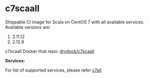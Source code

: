 # c7scaall
Shippable CI image for Scala on CentOS 7 with all available services. Available versions are:

1. 2.11.12
2. 2.12.8

c7scaall Docker Hub repo: [drydock/c7scaall](https://hub.docker.com/r/drydock/c7scaall/)


**Services:**

For list of supported services, please refer [c7all](https://github.com/dry-dock/c7all)
